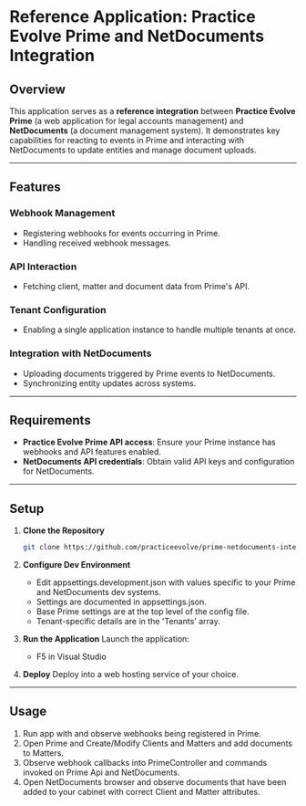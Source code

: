 
# Reference Application: Practice Evolve Prime and NetDocuments Integration

## Overview

This application serves as a **reference integration** between **Practice Evolve Prime** (a web application for legal accounts management) and **NetDocuments** (a document management system). It demonstrates key capabilities for reacting to events in Prime and interacting with NetDocuments to update entities and manage document uploads.

---

## Features

### Webhook Management
- Registering webhooks for events occurring in Prime.
- Handling received webhook messages.

### API Interaction
- Fetching client, matter and document data from Prime's API.

### Tenant Configuration
- Enabling a single application instance to handle multiple tenants at once.

### Integration with NetDocuments
- Uploading documents triggered by Prime events to NetDocuments.
- Synchronizing entity updates across systems.

---

## Requirements

- **Practice Evolve Prime API access**: Ensure your Prime instance has webhooks and API features enabled.
- **NetDocuments API credentials**: Obtain valid API keys and configuration for NetDocuments.

---

## Setup

1. **Clone the Repository**
   ```bash
   git clone https://github.com/practiceevolve/prime-netdocuments-integration
   ```

2. **Configure Dev Environment**
   - Edit appsettings.development.json with values specific to your Prime and NetDocuments dev systems.
	- Settings are documented in appsettings.json.
	- Base Prime settings are at the top level of the config file.
	- Tenant-specific details are in the 'Tenants' array.

3. **Run the Application**
   Launch the application:
   - F5 in Visual Studio

4. **Deploy**
   Deploy into a web hosting service of your choice.
---

## Usage
1. Run app with and observe webhooks being registered in Prime.
2. Open Prime and Create/Modify Clients and Matters and add documents to Matters.
3. Observe webhook callbacks into PrimeController and commands invoked on Prime Api and NetDocuments.
4. Open NetDocuments browser and observe documents that have been added to your cabinet with correct Client and Matter attributes.
